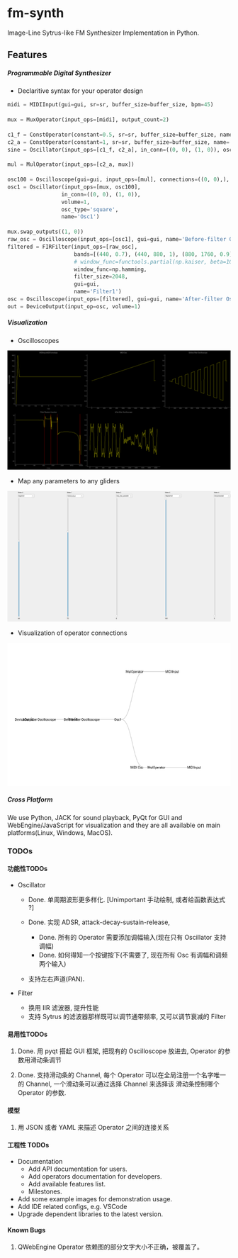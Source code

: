 # fm-synth
Image-Line Sytrus-like FM Synthesizer Implementation in Python.

## Features

##### Programmable Digital Synthesizer

- Declaritive syntax for your operator design

```python
midi = MIDIInput(gui=gui, sr=sr, buffer_size=buffer_size, bpm=45)

mux = MuxOperator(input_ops=[midi], output_count=2)

c1_f = ConstOperator(constant=0.5, sr=sr, buffer_size=buffer_size, name='c1_f')
c2_a = ConstOperator(constant=1, sr=sr, buffer_size=buffer_size, name='c2_a')
sine = Oscillator(input_ops=[c1_f, c2_a], in_conn=((0, 0), (1, 0)), osc_type='sine')

mul = MulOperator(input_ops=[c2_a, mux])

osc100 = Oscilloscope(gui=gui, input_ops=[mul], connections=((0, 0),), name='MIDI Osc')
osc1 = Oscillator(input_ops=[mux, osc100],
                 in_conn=((0, 0), (1, 0)),
                 volume=1,
                 osc_type='square',
                 name='Osc1')

mux.swap_outputs((1, 0))
raw_osc = Oscilloscope(input_ops=[osc1], gui=gui, name='Before-filter Oscilloscope')
filtered = FIRFilter(input_ops=[raw_osc],
                     bands=[(440, 0.7), (440, 880, 1), (880, 1760, 0.9), (1760, 20000, 1)],
                     # window_func=functools.partial(np.kaiser, beta=100),
                     window_func=np.hamming,
                     filter_size=2048,
                     gui=gui,
                     name='Filter1')
osc = Oscilloscope(input_ops=[filtered], gui=gui, name='After-filter Oscilloscope')
out = DeviceOutput(input_op=osc, volume=1)

```

##### Visualization

- Oscilloscopes

![](docs/oscs.png)

- Map any parameters to any gliders

![](docs/sliders.png)

- Visualization of operator connections

![](docs/connections.png)


##### Cross Platform

We use Python, JACK for sound playback, PyQt for GUI and WebEngine/JavaScript for visualization and they are all available on main platforms(Linux, Windows, MacOS).

### TODOs

#### 功能性TODOs

- Oscillator
    - Done. 单周期波形更多样化. \[Unimportant 手动绘制, 或者给函数表达式 ?\]
    - Done. 实现 ADSR, attack-decay-sustain-release,
        - Done. 所有的 Operator 需要添加调幅输入(现在只有 Oscillator 支持调幅)
        - Done. 如何得知一个按键按下(不需要了, 现在所有 Osc 有调幅和调频两个输入)
    
    - 支持左右声道(PAN).

- Filter
    - 换用 IIR 滤波器, 提升性能 
    - 支持 Sytrus 的滤波器那样既可以调节通带频率, 又可以调节衰减的 Filter


#### 易用性TODOs

1. Done. 用 pyqt 搭起 GUI 框架, 把现有的 Oscilloscope 放进去, Operator 的参数用滑动条调节

2. Done. 支持滑动条的 Channel, 每个 Operator 可以在全局注册一个名字唯一的 Channel, 一个滑动条可以通过选择 Channel 来选择该
    滑动条控制哪个 Operator 的参数.

#### 模型

1. 用 JSON 或者 YAML 来描述 Operator 之间的连接关系

#### 工程性 TODOs

- Documentation
    - Add API documentation for users.
    - Add operators documentation for developers.
    - Add available features list.
    - Milestones.
- Add some example images for demonstration usage.
- Add IDE related configs, e.g. VSCode 
- Upgrade dependent libraries to the latest version.

#### Known Bugs

1. QWebEngine Operator 依赖图的部分文字大小不正确，被覆盖了。
